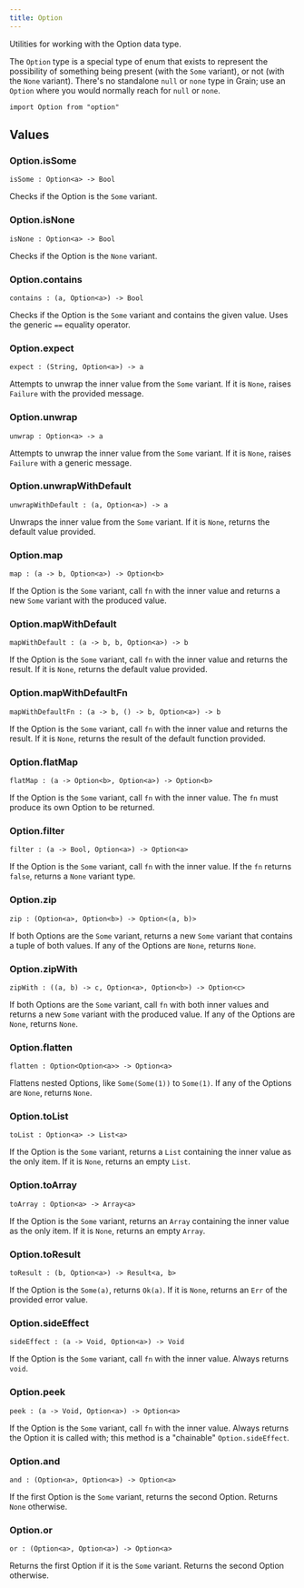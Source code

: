 ```yaml
---
title: Option
---
```


Utilities for working with the Option data type.

The `Option` type is a special type of enum that exists to represent the possibility of something being present (with the `Some` variant), or not (with the `None` variant). There's no standalone `null` or `none` type in Grain; use an `Option` where you would normally reach for `null` or `none`. 

```grain
import Option from "option"
```

## Values

### Option.**isSome**

```grain
isSome : Option<a> -> Bool
```

Checks if the Option is the `Some` variant.

### Option.**isNone**

```grain
isNone : Option<a> -> Bool
```

Checks if the Option is the `None` variant.

### Option.**contains**

```grain
contains : (a, Option<a>) -> Bool
```

Checks if the Option is the `Some` variant and contains the given value. Uses the generic `==` equality operator.

### Option.**expect**

```grain
expect : (String, Option<a>) -> a
```

Attempts to unwrap the inner value from the `Some` variant. If it is `None`, raises `Failure` with the provided message.

### Option.**unwrap**

```grain
unwrap : Option<a> -> a
```

Attempts to unwrap the inner value from the `Some` variant. If it is `None`, raises `Failure` with a generic message.

### Option.**unwrapWithDefault**

```grain
unwrapWithDefault : (a, Option<a>) -> a
```

Unwraps the inner value from the `Some` variant. If it is `None`, returns the default value provided.

### Option.**map**

```grain
map : (a -> b, Option<a>) -> Option<b>
```

If the Option is the `Some` variant, call `fn` with the inner value and returns a new `Some` variant with the produced value.

### Option.**mapWithDefault**

```grain
mapWithDefault : (a -> b, b, Option<a>) -> b
```

If the Option is the `Some` variant, call `fn` with the inner value and returns the result. If it is `None`, returns the default value provided.

### Option.**mapWithDefaultFn**

```grain
mapWithDefaultFn : (a -> b, () -> b, Option<a>) -> b
```

If the Option is the `Some` variant, call `fn` with the inner value and returns the result. If it is `None`, returns the result of the default function provided.

### Option.**flatMap**

```grain
flatMap : (a -> Option<b>, Option<a>) -> Option<b>
```

If the Option is the `Some` variant, call `fn` with the inner value. The `fn` must produce its own Option to be returned.

### Option.**filter**

```grain
filter : (a -> Bool, Option<a>) -> Option<a>
```

If the Option is the `Some` variant, call `fn` with the inner value. If the `fn` returns `false`, returns a `None` variant type.

### Option.**zip**

```grain
zip : (Option<a>, Option<b>) -> Option<(a, b)>
```

If both Options are the `Some` variant, returns a new `Some` variant that contains a tuple of both values. If any of the Options are `None`, returns `None`.

### Option.**zipWith**

```grain
zipWith : ((a, b) -> c, Option<a>, Option<b>) -> Option<c>
```

If both Options are the `Some` variant, call `fn` with both inner values and returns a new `Some` variant with the produced value. If any of the Options are `None`, returns `None`.

### Option.**flatten**

```grain
flatten : Option<Option<a>> -> Option<a>
```

Flattens nested Options, like `Some(Some(1))` to `Some(1)`. If any of the Options are `None`, returns `None`.

### Option.**toList**

```grain
toList : Option<a> -> List<a>
```

If the Option is the `Some` variant, returns a `List` containing the inner value as the only item. If it is `None`, returns an empty `List`.

### Option.**toArray**

```grain
toArray : Option<a> -> Array<a>
```

If the Option is the `Some` variant, returns an `Array` containing the inner value as the only item. If it is `None`, returns an empty `Array`.

### Option.**toResult**

```grain
toResult : (b, Option<a>) -> Result<a, b>
```

If the Option is the `Some(a)`, returns `Ok(a)`. If it is `None`, returns an `Err` of the provided error value.

### Option.**sideEffect**

```grain
sideEffect : (a -> Void, Option<a>) -> Void
```

If the Option is the `Some` variant, call `fn` with the inner value. Always returns `void`.

### Option.**peek**

```grain
peek : (a -> Void, Option<a>) -> Option<a>
```

If the Option is the `Some` variant, call `fn` with the inner value. Always returns the Option it is called with; this method is a "chainable" `Option.sideEffect`.

### Option.**and**

```grain
and : (Option<a>, Option<a>) -> Option<a>
```

If the first Option is the `Some` variant, returns the second Option. Returns `None` otherwise.

### Option.**or**

```grain
or : (Option<a>, Option<a>) -> Option<a>
```

Returns the first Option if it is the `Some` variant. Returns the second Option otherwise.
